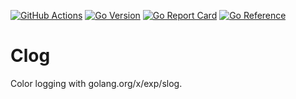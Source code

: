 [![GitHub Actions](https://img.shields.io/github/actions/workflow/status/endobit/clog/build.yaml?branch=main)](https://github.com/endobit/clog/actions?query=workflow%3Abuild)
[![Go Version](https://img.shields.io/github/go-mod/go-version/endobit/clog)](https://img.shields.io/github/go-mod/go-version/endobit/clog)
[![Go Report Card](https://goreportcard.com/badge/github.com/endobit/clog)](https://goreportcard.com/report/github.com/endobit/clog)
[![Go Reference](https://pkg.go.dev/badge/github.com/endobit/clog.svg)](https://pkg.go.dev/github.com/endobit/clog)

# Clog

Color logging with golang.org/x/exp/slog.






